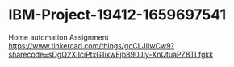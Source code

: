 # IBM-Project-19412-1659697541
Home automation Assignment
https://www.tinkercad.com/things/gcCLJIIwCw9?sharecode=sDgQ2XIIciPtxG1ixwEjb890JIy-XnQtuaPZ8TLfgkk
